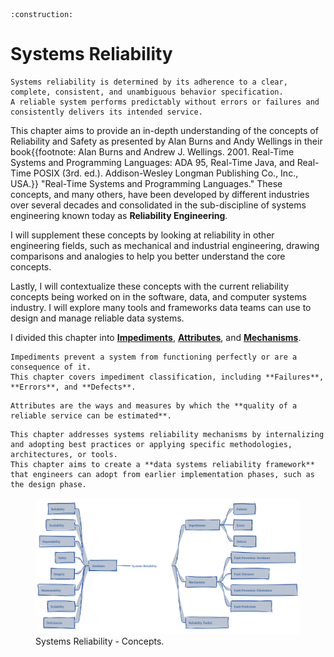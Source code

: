 ```admonish warning title="Page under construction"
:construction:
```

# Systems Reliability

```admonish tip title="Defining Systems Reliability"
Systems reliability is determined by its adherence to a clear, complete, consistent, and unambiguous behavior specification.
A reliable system performs predictably without errors or failures and consistently delivers its intended service.
```

This chapter aims to provide an in-depth understanding of the concepts of Reliability and Safety as presented by Alan Burns and Andy Wellings in their book{{footnote: Alan Burns and Andrew J. Wellings. 2001. Real-Time Systems and Programming Languages: ADA 95, Real-Time Java, and Real-Time POSIX (3rd. ed.). Addison-Wesley Longman Publishing Co., Inc., USA.}} "Real-Time Systems and Programming Languages."
These concepts, and many others, have been developed by different industries over several decades and consolidated in the sub-discipline of systems engineering known today as **Reliability Engineering**.

I will supplement these concepts by looking at reliability in other engineering fields, such as mechanical and industrial engineering, drawing comparisons and analogies to help you better understand the core concepts.

Lastly, I will contextualize these concepts with the current reliability concepts being worked on in the software, data, and computer systems industry.
I will explore many tools and frameworks data teams can use to design and manage reliable data systems.

I divided this chapter into [**Impediments**](./systems-reliability/impediments.md), [**Attributes**](./systems-reliability/attributes.md), and [**Mechanisms**](./systems-reliability/mechanisms.md).

```admonish tldr title="Impediments"
Impediments prevent a system from functioning perfectly or are a consequence of it.
This chapter covers impediment classification, including **Failures**, **Errors**, and **Defects**.
```

```admonish tldr title="Attributes"
Attributes are the ways and measures by which the **quality of a reliable service can be estimated**.
```

```admonish tldr title="Mechanisms"
This chapter addresses systems reliability mechanisms by internalizing and adopting best practices or applying specific methodologies, architectures, or tools.
This chapter aims to create a **data systems reliability framework** that engineers can adopt from earlier implementation phases, such as the design phase.
```

<p align="center">
  <figure>
    <img src="../assets/concepts/systems-reliability/concept_v1.svg" alt="Systems Reliability - Concepts">
    <figcaption>Systems Reliability - Concepts.</figcaption>
  </figure>
</p>
